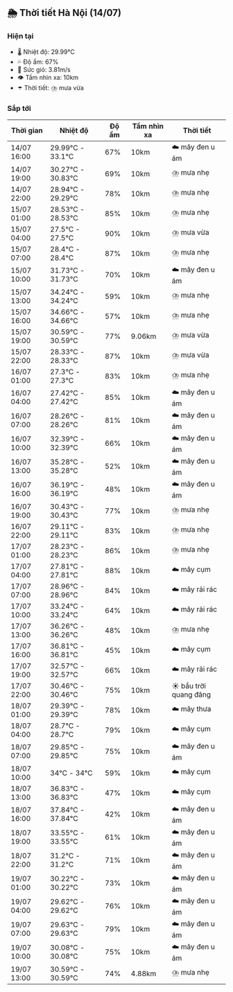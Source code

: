 ## 🌦️ Thời tiết Hà Nội (14/07)

### Hiện tại

- 🌡️ Nhiệt độ: 29.99℃
- 💦 Độ ẩm: 67%
- 💨 Sức gió: 3.81m/s
- 👁️ Tầm nhìn xa: 10km
- ☂️ Thời tiết: ⛈️ mưa vừa

### Sắp tới

| Thời gian | Nhiệt độ | Độ ẩm | Tầm nhìn xa | Thời tiết |
| --- | --- | --- | --- | --- |
| 14/07 16:00 | 29.99℃ - 33.1℃ | 67% | 10km | ☁️ mây đen u ám |
| 14/07 19:00 | 30.27℃ - 30.83℃ | 69% | 10km | ⛈️ mưa nhẹ |
| 14/07 22:00 | 28.94℃ - 29.29℃ | 78% | 10km | ⛈️ mưa nhẹ |
| 15/07 01:00 | 28.53℃ - 28.53℃ | 85% | 10km | ⛈️ mưa nhẹ |
| 15/07 04:00 | 27.5℃ - 27.5℃ | 90% | 10km | ⛈️ mưa vừa |
| 15/07 07:00 | 28.4℃ - 28.4℃ | 87% | 10km | ⛈️ mưa nhẹ |
| 15/07 10:00 | 31.73℃ - 31.73℃ | 70% | 10km | ☁️ mây đen u ám |
| 15/07 13:00 | 34.24℃ - 34.24℃ | 59% | 10km | ⛈️ mưa nhẹ |
| 15/07 16:00 | 34.66℃ - 34.66℃ | 57% | 10km | ⛈️ mưa nhẹ |
| 15/07 19:00 | 30.59℃ - 30.59℃ | 77% | 9.06km | ⛈️ mưa vừa |
| 15/07 22:00 | 28.33℃ - 28.33℃ | 87% | 10km | ⛈️ mưa vừa |
| 16/07 01:00 | 27.3℃ - 27.3℃ | 83% | 10km | ⛈️ mưa nhẹ |
| 16/07 04:00 | 27.42℃ - 27.42℃ | 85% | 10km | ☁️ mây đen u ám |
| 16/07 07:00 | 28.26℃ - 28.26℃ | 81% | 10km | ☁️ mây đen u ám |
| 16/07 10:00 | 32.39℃ - 32.39℃ | 66% | 10km | ☁️ mây đen u ám |
| 16/07 13:00 | 35.28℃ - 35.28℃ | 52% | 10km | ☁️ mây đen u ám |
| 16/07 16:00 | 36.19℃ - 36.19℃ | 48% | 10km | ☁️ mây đen u ám |
| 16/07 19:00 | 30.43℃ - 30.43℃ | 77% | 10km | ⛈️ mưa nhẹ |
| 16/07 22:00 | 29.11℃ - 29.11℃ | 83% | 10km | ⛈️ mưa nhẹ |
| 17/07 01:00 | 28.23℃ - 28.23℃ | 86% | 10km | ⛈️ mưa nhẹ |
| 17/07 04:00 | 27.81℃ - 27.81℃ | 88% | 10km | ☁️ mây cụm |
| 17/07 07:00 | 28.96℃ - 28.96℃ | 84% | 10km | ☁️ mây rải rác |
| 17/07 10:00 | 33.24℃ - 33.24℃ | 64% | 10km | ☁️ mây rải rác |
| 17/07 13:00 | 36.26℃ - 36.26℃ | 48% | 10km | ⛈️ mưa nhẹ |
| 17/07 16:00 | 36.81℃ - 36.81℃ | 45% | 10km | ☁️ mây cụm |
| 17/07 19:00 | 32.57℃ - 32.57℃ | 66% | 10km | ☁️ mây rải rác |
| 17/07 22:00 | 30.46℃ - 30.46℃ | 75% | 10km | ☀️ bầu trời quang đãng |
| 18/07 01:00 | 29.39℃ - 29.39℃ | 78% | 10km | ☁️ mây thưa |
| 18/07 04:00 | 28.7℃ - 28.7℃ | 79% | 10km | ☁️ mây cụm |
| 18/07 07:00 | 29.85℃ - 29.85℃ | 75% | 10km | ☁️ mây đen u ám |
| 18/07 10:00 | 34℃ - 34℃ | 59% | 10km | ☁️ mây cụm |
| 18/07 13:00 | 36.83℃ - 36.83℃ | 47% | 10km | ☁️ mây cụm |
| 18/07 16:00 | 37.84℃ - 37.84℃ | 42% | 10km | ☁️ mây đen u ám |
| 18/07 19:00 | 33.55℃ - 33.55℃ | 61% | 10km | ☁️ mây đen u ám |
| 18/07 22:00 | 31.2℃ - 31.2℃ | 71% | 10km | ☁️ mây đen u ám |
| 19/07 01:00 | 30.22℃ - 30.22℃ | 73% | 10km | ☁️ mây đen u ám |
| 19/07 04:00 | 29.62℃ - 29.62℃ | 76% | 10km | ☁️ mây đen u ám |
| 19/07 07:00 | 29.63℃ - 29.63℃ | 79% | 10km | ☁️ mây đen u ám |
| 19/07 10:00 | 30.08℃ - 30.08℃ | 75% | 10km | ☁️ mây đen u ám |
| 19/07 13:00 | 30.59℃ - 30.59℃ | 74% | 4.88km | ⛈️ mưa nhẹ |
